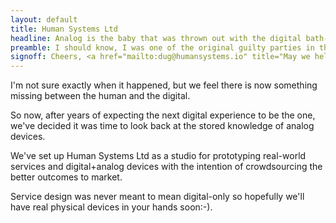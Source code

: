 ```yaml
---
layout: default
title: Human Systems Ltd
headline: Analog is the baby that was thrown out with the digital bath-water.
preamble: I should know, I was one of the original guilty parties in the early days of the commercial internet in the UK. If we could turn it into a client-server application, we went for it.
signoff: Cheers, <a href="mailto:dug@humansystems.io" title="May we help you?">dug@humansystems.io</a>
---
```


I'm not sure exactly when it happened, but we feel there is now something missing between the human and the digital.

So now, after years of expecting the next digital experience to be the one, we've decided it was time to look back at the stored knowledge of analog devices.

We've set up Human Systems Ltd as a studio for prototyping real-world services and digital+analog devices with the intention of crowdsourcing the better outcomes to market. 

Service design was never meant to mean digital-only so hopefully we'll have real physical devices in your hands soon:-). 
